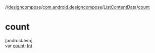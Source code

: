 //[designcompose](../../../index.md)/[com.android.designcompose](../index.md)/[ListContentData](index.md)/[count](count.md)

# count

[androidJvm]\
var [count](count.md): [Int](https://kotlinlang.org/api/latest/jvm/stdlib/kotlin/-int/index.html)
